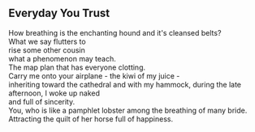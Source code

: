 Everyday You Trust
------------------
How breathing is the enchanting hound and it's cleansed belts?  
What we say flutters to  
rise some other cousin  
what a phenomenon may teach.  
The map plan that has everyone clotting.  
Carry me onto your airplane - the kiwi of my juice -  
inheriting toward the cathedral and with my hammock, during the late afternoon, I woke up naked  
and full of sincerity.  
You, who is like a pamphlet lobster among the breathing of many bride.  
Attracting the quilt of her horse full of happiness.  
